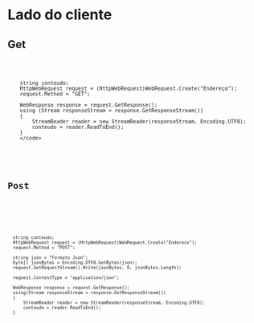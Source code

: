<h1>Lado do cliente</h1>
<h2>Get</h2>
<p>
<code>

		string conteudo;
		HttpWebRequest request = (HttpWebRequest)WebRequest.Create("Endereço");
		request.Method = "GET";

		WebResponse response = request.GetResponse();
		using (Stream responseStream = response.GetResponseStream())
		{
			StreamReader reader = new StreamReader(responseStream, Encoding.UTF8);
			conteudo = reader.ReadToEnd();
		}
		</code>
</p>
<h2>Post</h2>
<p>
<code>

      string conteudo;
      HttpWebRequest request = (HttpWebRequest)WebRequest.Create("Endereco");
      request.Method = "POST";

      string json = "Formato Json";
      byte[] jsonBytes = Encoding.UTF8.GetBytes(json);
      request.GetRequestStream().Write(jsonBytes, 0, jsonBytes.Length);

      request.ContentType = "application/json";

      WebResponse response = request.GetResponse();
      using(Stream responseStream = response.GetResponseStream())
      {
          StreamReader reader = new StreamReader(responseStream, Encoding.UTF8);
          conteudo = reader.ReadToEnd();
      }
</code>
</p>
